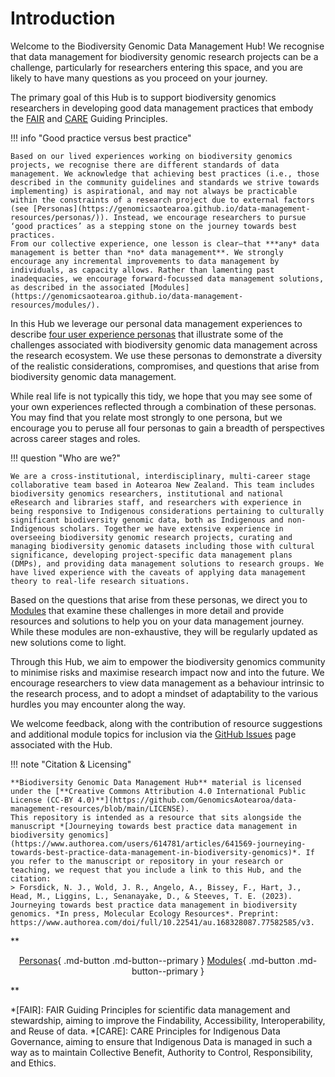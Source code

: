 # Introduction

Welcome to the Biodiversity Genomic Data Management Hub! We recognise that data management for biodiversity genomic research projects can be a challenge, particularly for researchers entering this space, and you are likely to have many questions as you proceed on your journey. 

The primary goal of this Hub is to support biodiversity genomics researchers in developing good data management practices that embody the [FAIR](https://www.go-fair.org/fair-principles/) and [CARE](https://www.gida-global.org/care) Guiding Principles.

!!! info "Good practice versus best practice" 

    Based on our lived experiences working on biodiversity genomics projects, we recognise there are different standards of data management. We acknowledge that achieving best practices (i.e., those described in the community guidelines and standards we strive towards implementing) is aspirational, and may not always be practicable within the constraints of a research project due to external factors (see [Personas](https://genomicsaotearoa.github.io/data-management-resources/personas/)). Instead, we encourage researchers to pursue ‘good practices’ as a stepping stone on the journey towards best practices.  
    From our collective experience, one lesson is clear—that ***any* data management is better than *no* data management**. We strongly encourage any incremental improvements to data management by individuals, as capacity allows. Rather than lamenting past inadequacies, we encourage forward-focussed data management solutions, as described in the associated [Modules](https://genomicsaotearoa.github.io/data-management-resources/modules/).

In this Hub we leverage our personal data management experiences to describe [four user experience personas](https://genomicsaotearoa.github.io/data-management-resources/personas/) that illustrate some of the challenges associated with biodiversity genomic data management across the research ecosystem. We use these personas to demonstrate a diversity of the realistic considerations, compromises, and questions that arise from biodiversity genomic data management. 

While real life is not typically this tidy, we hope that you may see some of your own experiences reflected through a combination of these personas. You may find that you relate most strongly to one persona, but we encourage you to peruse all four personas to gain a breadth of perspectives across career stages and roles.

!!! question "Who are we?"
    
    We are a cross-institutional, interdisciplinary, multi-career stage collaborative team based in Aotearoa New Zealand. This team includes biodiversity genomics researchers, institutional and national eResearch and libraries staff, and researchers with experience in being responsive to Indigenous considerations pertaining to culturally significant biodiversity genomic data, both as Indigenous and non-Indigenous scholars. Together we have extensive experience in overseeing biodiversity genomic research projects, curating and managing biodiversity genomic datasets including those with cultural significance, developing project-specific data management plans (DMPs), and providing data management solutions to research groups. We have lived experience with the caveats of applying data management theory to real-life research situations.

Based on the questions that arise from these personas, we direct you to [Modules](https://genomicsaotearoa.github.io/data-management-resources/modules/) that examine these challenges in more detail and provide resources and solutions to help you on your data management journey. While these modules are non-exhaustive, they will be regularly updated as new solutions come to light. 

Through this Hub, we aim to empower the biodiversity genomics community to minimise risks and maximise research impact now and into the future. We encourage researchers to view data management as a behaviour intrinsic to the research process, and to adopt a mindset of adaptability to the various hurdles you may encounter along the way.

We welcome feedback, along with the contribution of resource suggestions and additional module topics for inclusion via the [GitHub Issues](https://github.com/GenomicsAotearoa/data-management-resources/issues) page associated with the Hub.

<a id="citation-licensing"></a>

!!! note "Citation & Licensing"

    **Biodiversity Genomic Data Management Hub** material is licensed under the [**Creative Commons Attribution 4.0 International Public License (CC-BY 4.0)**](https://github.com/GenomicsAotearoa/data-management-resources/blob/main/LICENSE). 
    This repository is intended as a resource that sits alongside the manuscript *[Journeying towards best practice data management in biodiversity genomics](https://www.authorea.com/users/614781/articles/641569-journeying-towards-best-practice-data-management-in-biodiversity-genomics)*. If you refer to the manuscript or repository in your research or teaching, we request that you include a link to this Hub, and the citation:
    > Forsdick, N. J., Wold, J. R., Angelo, A., Bissey, F., Hart, J., Head, M., Liggins, L., Senanayake, D., & Steeves, T. E. (2023). Journeying towards best practice data management in biodiversity genomics. *In press, Molecular Ecology Resources*. Preprint: https://www.authorea.com/doi/full/10.22541/au.168328087.77582585/v3.
    
**<p style="text-align: center;">
[Personas](https://genomicsaotearoa.github.io/data-management-resources/personas/){ .md-button .md-button--primary } [Modules](https://genomicsaotearoa.github.io/data-management-resources/modules/){ .md-button .md-button--primary }
</p>**

*[FAIR]: FAIR Guiding Principles for scientific data management and stewardship, aiming to improve the Findability, Accessibility, Interoperability, and Reuse of data.
*[CARE]: CARE Principles for Indigenous Data Governance, aiming to ensure that Indigenous Data is managed in such a way as to maintain Collective Benefit, Authority to Control, Responsibility, and Ethics.


